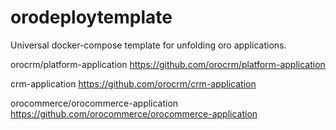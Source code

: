 # orodeploytemplate
Universal docker-compose template for unfolding oro applications. 

orocrm/platform-application
https://github.com/orocrm/platform-application

crm-application
https://github.com/orocrm/crm-application

orocommerce/orocommerce-application
https://github.com/orocommerce/orocommerce-application
